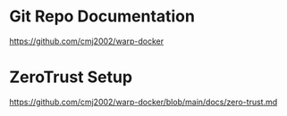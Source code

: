 # Git Repo Documentation
https://github.com/cmj2002/warp-docker

# ZeroTrust Setup
https://github.com/cmj2002/warp-docker/blob/main/docs/zero-trust.md